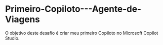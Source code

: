 # Primeiro-Copiloto---Agente-de-Viagens
O objetivo deste desafio é criar meu primeiro Copiloto no Microsoft Copilot Studio.
